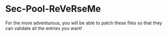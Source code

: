 # Sec-Pool-ReVeRseMe


For the more adventurous, you will be able to patch these files so that they can validate 
all the entries you want!
